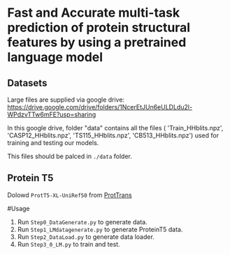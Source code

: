 # Fast and Accurate multi-task prediction of protein structural features by using a pretrained language model 

<div align="left">


</div>



## Datasets
Large files are supplied via google drive: 
https://drive.google.com/drive/folders/1NcerEtJUn6eULDLdu2l-WPdzvTTw6mFE?usp=sharing

In this google drive, folder "data" contains all the files ( 'Train_HHblits.npz', 'CASP12_HHblits.npz', 
'TS115_HHblits.npz', 'CB513_HHblits.npz') used for training and testing our models.

This files should be palced in `./data` folder.


## Protein T5

Dolowd `ProtT5-XL-UniRef50` from [ProtTrans](https://github.com/agemagician/ProtTrans)

#Usage 

1. Run `Step0_DataGenerate.py` to generate data.
2. Run `Step1_LMdatagenerate.py` to generate ProteinT5 data.
3. Run `Step2_DataLoad.py` to generate data loader.
4. Run `Step3_0_LM.py` to train and test.